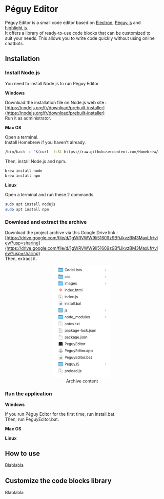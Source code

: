 # Péguy Editor

Péguy Editor is a small code editor based on [Electron](https://www.electronjs.org/), [Péguy.js](https://github.com/Killfaeh/Peguy.js) and [highlight.js](https://highlightjs.org/). </br>
It offers a library of ready-to-use code blocks that can be customized to suit your needs. This allows you to write code quickly without using online chatbots.

## Installation

### Install Node.js

You need to install Node.js to run Péguy Editor.

**Windows**

Download the installation file on Node.js web site : [https://nodejs.org/fr/download/prebuilt-installer](https://nodejs.org/fr/download/prebuilt-installer) </br>
Run it as administrator.

**Mac OS**

Open a terminal. </br>
Install Homebrew if you haven't already.

```bash
/bin/bash -c "$(curl -fsSL https://raw.githubusercontent.com/Homebrew/install/HEAD/install.sh)"
```

Then, install Node.js and npm.

```bash
brew install node
brew install npm
```

**Linux**

Open a terminal and run these 2 commands.

```bash
sudo apt install nodejs
sudo apt install npm
```

### Download and extract the archive

Download the project archive via this Google Drive link : [https://drive.google.com/file/d/1gWRVWW9li51609z9BfiJkvzBM3MaxLfr/view?usp=sharing](https://drive.google.com/file/d/1gWRVWW9li51609z9BfiJkvzBM3MaxLfr/view?usp=sharing) </br>
Then, extract it.

<div align="center">
<img src="./doc/archiveContent.png"></br>
Archive content
</div>

### Run the application

**Windows**

If you run Péguy Editor for the first time, run install.bat.</br>
Then, run PeguyEditor.bat.

**Mac OS**

**Linux**

## How to use

Blablabla

## Customize the code blocks library

Blablabla
